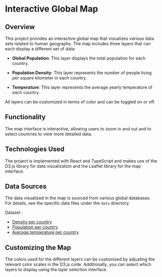 # Interactive Global Map

## Overview

This project provides an interactive global map that visualizes various data sets related to human geography. The map includes three layers that can each display a different set of data:

- **Global Population**: This layer displays the total population for each country.

- **Population Density**: This layer represents the number of people living per square kilometer in each country.

- **Temperature**: This layer represents the average yearly temperature of each country.

All layers can be customized in terms of color and can be toggled on or off.

## Functionality

The map interface is interactive, allowing users to zoom in and out and to select countries to view more detailed data.

## Technologies Used

The project is implemented with React and TypeScript and makes use of the D3.js library for data visualization and the Leaflet library for the map interface.

## Data Sources

The data visualized in the map is sourced from various global databases. For details, see the specific data files under the `data` directory.

Dataset :

- [Density per country](https://github.com/samayo/country-json/blob/master/src/country-by-population-density.json)
- [Population per country](https://github.com/samayo/country-json/blob/master/src/country-by-population.json)
- [Average temperature per country](https://github.com/samayo/country-json/blob/master/src/country-by-yearly-average-temperature.json)

## Customizing the Map

The colors used for the different layers can be customized by adjusting the relevant color scales in the D3.js code. Additionally, you can select which layers to display using the layer selection interface.
